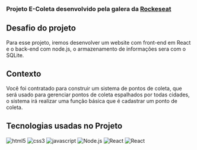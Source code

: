 ### Projeto E-Coleta desenvolvido pela galera da [Rockeseat](https://www.linkedin.com/school/rocketseat/)


## Desafio do projeto
Para esse projeto, iremos desenvolver um website com front-end em React e o back-end com node.js, o armazenamento de informações sera com o SQLite.

## Contexto
Você foi contratado para construir um sistema de pontos de coleta, que será usado para gerenciar pontos de coleta espalhados por todas cidades, o sistema irá realizar uma função básica que é cadastrar um ponto de coleta.

## Tecnologias usadas no Projeto
<div style="display: inline_block"></bv>
<img align="center" alt="html5" src="	https://img.shields.io/badge/HTML-239120?style=for-the-badge&logo=html5&logoColor=white">
<img align="center" alt="css3" src="	https://img.shields.io/badge/CSS3-1572B6?style=for-the-badge&logo=css3&logoColor=white">
<img align="center" alt="javascript" src="https://img.shields.io/badge/JavaScript-F7DF1E?style=for-the-badge&logo=javascript&logoColor=black">
<img align="center" alt="Node.js" src="https://img.shields.io/badge/Node.js-43853D?style=for-the-badge&logo=node.js&logoColor=white">
<img align="center" alt="React" src="https://img.shields.io/badge/sqlite-%2307405e.svg?style=for-the-badge&logo=sqlite&logoColor=white">
<img align="center" alt="React" src="https://img.shields.io/badge/React-20232A?style=for-the-badge&logo=react&logoColor=61DAFBe">

</div></br>

